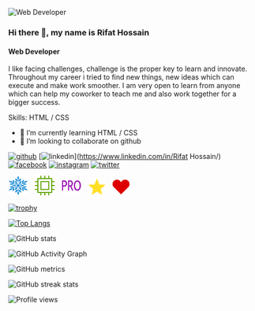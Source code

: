 ![Web Developer](https://scontent.fdac138-1.fna.fbcdn.net/v/t39.30808-6/241989634_2130736183747430_9133685204370089463_n.jpg?stp=dst-jpg_s552x414&_nc_cat=101&ccb=1-7&_nc_sid=174925&_nc_eui2=AeEqjzq1sTidxCM6chqgSbuJNBL1ydV0T9M0EvXJ1XRP05stS7xYqFKXN9b-UNFYVOAjNlSx8S5XPs6Ti5aklxRw&_nc_ohc=Mgt5JN0ZDTYAX_6d_dv&_nc_ht=scontent.fdac138-1.fna&oh=00_AfCVo85hJ5waEDubfwKXJJjQgdSywT32vMkXHfq5YeALzg&oe=638D852D)

### Hi there 👋, my name is Rifat Hossain
#### Web Developer


I like facing challenges, challenge is the proper key to learn and innovate. Throughout my career i tried to find new things, new ideas which can execute and make work smoother. I am very open to learn from anyone which can help my coworker to teach me and also work together for a bigger success.

Skills: HTML / CSS

- 🌱 I’m currently learning HTML / CSS 
- 👯 I’m looking to collaborate on github 


[<img src='https://cdn.jsdelivr.net/npm/simple-icons@3.0.1/icons/github.svg' alt='github' height='40'>](https://github.com/rifat091)  [<img src='https://cdn.jsdelivr.net/npm/simple-icons@3.0.1/icons/linkedin.svg' alt='linkedin' height='40'>](https://www.linkedin.com/in/Rifat Hossain/)  [<img src='https://cdn.jsdelivr.net/npm/simple-icons@3.0.1/icons/facebook.svg' alt='facebook' height='40'>](https://www.facebook.com/Rifat)  [<img src='https://cdn.jsdelivr.net/npm/simple-icons@3.0.1/icons/instagram.svg' alt='instagram' height='40'>](https://www.instagram.com/rifathossain.00/)  [<img src='https://cdn.jsdelivr.net/npm/simple-icons@3.0.1/icons/twitter.svg' alt='twitter' height='40'>](https://twitter.com/@RifatHossain80)  

<a href='https://archiveprogram.github.com/'><img src='https://raw.githubusercontent.com/acervenky/animated-github-badges/master/assets/acbadge.gif' width='40' height='40'></a> <a href='https://docs.github.com/en/developers'><img src='https://raw.githubusercontent.com/acervenky/animated-github-badges/master/assets/devbadge.gif' width='40' height='40'></a> <a href='https://github.com/pricing'><img src='https://raw.githubusercontent.com/acervenky/animated-github-badges/master/assets/pro.gif' width='40' height='40'></a> <a href='https://stars.github.com/'><img src='https://raw.githubusercontent.com/acervenky/animated-github-badges/master/assets/starbadge.gif' width='35' height='35'></a> <a href='https://docs.github.com/en/github/supporting-the-open-source-community-with-github-sponsors'><img src='https://raw.githubusercontent.com/acervenky/animated-github-badges/master/assets/sponsorbadge.gif' width='35' height='35'></a> 

[![trophy](https://github-profile-trophy.vercel.app/?username=rifat091)](https://github.com/ryo-ma/github-profile-trophy)

[![Top Langs](https://github-readme-stats.vercel.app/api/top-langs/?username=rifat091)](https://github.com/anuraghazra/github-readme-stats)

![GitHub stats](https://github-readme-stats.vercel.app/api?username=rifat091&show_icons=true&count_private=true)  

![GitHub Activity Graph](https://activity-graph.herokuapp.com/graph?username=rifat091)  

![GitHub metrics](https://metrics.lecoq.io/rifat091)  

![GitHub streak stats](https://streak-stats.demolab.com/?user=rifat091)  

![Profile views](https://gpvc.arturio.dev/rifat091)  
